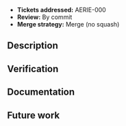* **Tickets addressed:** AERIE-000
* **Review:** By commit  <!-- Choose from: "by commit", "by file" -->
* **Merge strategy:** Merge (no squash)  <!-- Choose from: "merge (no squash)", "squash and merge" -->

## Description
<!-- Imagine your reviewer asking you these questions and then answer them here: 
What approach was taken to satisfy the ticket being addressed?
What should reviewers be aware of? -->

## Verification
<!-- Imagine your reviewer asking you these questions and then answer them here:
How were the changes validated? 
Were any automated tests added, updated, removed, or re-baselined? -->

## Documentation
<!-- Imagine your reviewer asking you these questions and then answer them here.  
What documentation was invalidated by these changes?
What documentation should be added?
Which artifacts should reviewers check for accuracy and completeness? -->

## Future work
<!-- What next steps can we anticipate from here, if any? -->
